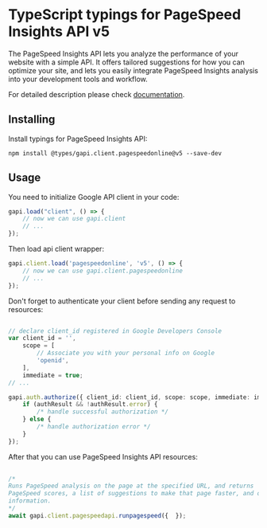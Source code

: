 # TypeScript typings for PageSpeed Insights API v5
The PageSpeed Insights API lets you analyze the performance of your website with a simple API.  It offers tailored suggestions for how you can optimize your site, and lets you easily integrate PageSpeed Insights analysis into your development tools and workflow.

For detailed description please check [documentation](https://developers.google.com/speed/docs/insights/v5/about).

## Installing

Install typings for PageSpeed Insights API:
```
npm install @types/gapi.client.pagespeedonline@v5 --save-dev
```

## Usage

You need to initialize Google API client in your code:
```typescript
gapi.load("client", () => { 
    // now we can use gapi.client
    // ... 
});
```

Then load api client wrapper:
```typescript
gapi.client.load('pagespeedonline', 'v5', () => {
    // now we can use gapi.client.pagespeedonline
    // ... 
});
```

Don't forget to authenticate your client before sending any request to resources:
```typescript

// declare client_id registered in Google Developers Console
var client_id = '',
    scope = [     
        // Associate you with your personal info on Google
        'openid',
    ],
    immediate = true;
// ...

gapi.auth.authorize({ client_id: client_id, scope: scope, immediate: immediate }, authResult => {
    if (authResult && !authResult.error) {
        /* handle successful authorization */
    } else {
        /* handle authorization error */
    }
});            
```

After that you can use PageSpeed Insights API resources:

```typescript 
    
/* 
Runs PageSpeed analysis on the page at the specified URL, and returns
PageSpeed scores, a list of suggestions to make that page faster, and other
information.  
*/
await gapi.client.pagespeedapi.runpagespeed({  });
```
